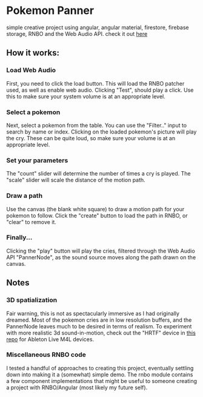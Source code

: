 # Pokemon Panner
simple creative project using angular, angular material, firestore, firebase storage, RNBO and the Web Audio API.
check it out [here](https://fun-with-dsp.web.app)

## How it works:

### Load Web Audio

First, you need to click the load button. This will load the RNBO patcher used, as well as enable web audio. 
Clicking "Test", should play a click. Use this to make sure your system volume is at an appropriate level. 

### Select a pokemon

Next, select a pokemon from the table. You can use the "Filter.." input to search by name or index.
Clicking on the loaded pokemon's picture will play the cry. These can be quite loud, so make sure your volume is at an appropriate level.

### Set your parameters

The "count" slider will determine the number of times a cry is played.
The "scale" slider will scale the distance of the motion path.

### Draw a path

Use the canvas (the blank white square) to draw a motion path for your pokemon to follow. 
Click the "create" button to load the path in RNBO, or "clear" to remove it.

### Finally...
Clicking the "play" button will play the cries, filtered through the Web Audio API "PannerNode", as the sound source moves along the path drawn on the canvas.

## Notes

### 3D spatialization
Fair warning, this is not as spectacularly immersive as I had originally dreamed. Most of the pokemon cries are in low resolution buffers, and the PannerNode leaves much to be desired in terms of realism.
To experiment with more realistic 3d sound-in-motion, check out the "HRTF" device in [this repo](https://github.com/Liam-Fisher/MiscM4L) for Ableton Live M4L devices.

### Miscellaneous RNBO code
I tested a handful of approaches to creating this project, eventually settling down into making it a (somewhat) simple demo. The rnbo module contains a few component implementations that might be useful to someone creating a project with RNBO/Angular (most likely my future self).









